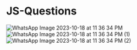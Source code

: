 
# JS-Questions
![WhatsApp Image 2023-10-18 at 11 36 34 PM](https://github.com/krunalbhongade/JS-Questions/assets/126875304/b1bcbb67-d66f-49c3-b803-c81d25b00c96)
![WhatsApp Image 2023-10-18 at 11 36 34 PM (1)](https://github.com/krunalbhongade/JS-Questions/assets/126875304/aa5d352d-d2a9-42a9-baec-565c9bdad764)
![WhatsApp Image 2023-10-18 at 11 36 34 PM (2)](https://github.com/krunalbhongade/JS-Questions/assets/126875304/ab3bc43b-7833-430d-b09d-0ca34b573354)
